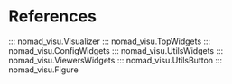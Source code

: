 # References

::: nomad_visu.Visualizer
::: nomad_visu.TopWidgets
::: nomad_visu.ConfigWidgets
::: nomad_visu.UtilsWidgets
::: nomad_visu.ViewersWidgets
::: nomad_visu.UtilsButton
::: nomad_visu.Figure

